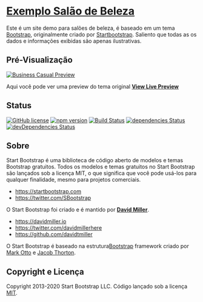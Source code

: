 # [Exemplo Salão de Beleza](https://eudavidreis-odev.github.io/exemplo-salao/)

Este é um site demo para salões de beleza, é baseado em um tema [Bootstrap](https://getbootstrap.com.br), originalmente criado por [Startbootstrap](https://startbootstrap.com). Saliento que todas as os dados e informações exibidas são apenas ilustrativas. 

## Pré-Visualização

[![Business Casual Preview](https://assets.startbootstrap.com/img/screenshots/themes/business-casual.png)](https://startbootstrap.github.io/startbootstrap-business-casual/)

Aqui você pode ver uma preview do tema original **[View Live Preview](https://startbootstrap.github.io/startbootstrap-business-casual/)**

## Status

[![GitHub license](https://img.shields.io/badge/license-MIT-blue.svg)](https://raw.githubusercontent.com/StartBootstrap/startbootstrap-business-casual/master/LICENSE)
[![npm version](https://img.shields.io/npm/v/startbootstrap-business-casual.svg)](https://www.npmjs.com/package/startbootstrap-business-casual)
[![Build Status](https://travis-ci.org/StartBootstrap/startbootstrap-business-casual.svg?branch=master)](https://travis-ci.org/StartBootstrap/startbootstrap-business-casual)
[![dependencies Status](https://david-dm.org/StartBootstrap/startbootstrap-business-casual/status.svg)](https://david-dm.org/StartBootstrap/startbootstrap-business-casual)
[![devDependencies Status](https://david-dm.org/StartBootstrap/startbootstrap-business-casual/dev-status.svg)](https://david-dm.org/StartBootstrap/startbootstrap-business-casual?type=dev)

## Sobre

Start Bootstrap é uma biblioteca de código aberto de modelos e temas Bootstrap gratuitos. Todos os modelos e temas gratuitos no Start Bootstrap são lançados sob a licença MIT, o que significa que você pode usá-los para qualquer finalidade, mesmo para projetos comerciais.

* <https://startbootstrap.com>
* <https://twitter.com/SBootstrap>

O Start Bootstrap foi criado e é mantido por **[David Miller](https://davidmiller.io/)**.

* <https://davidmiller.io>
* <https://twitter.com/davidmillerhere>
* <https://github.com/davidtmiller>

O Start Bootstrap é baseado na estrutura[Bootstrap](https://getbootstrap.com/) framework criado por [Mark Otto](https://twitter.com/mdo) e [Jacob Thorton](https://twitter.com/fat).

## Copyright e Licença

Copyright 2013-2020 Start Bootstrap LLC. Código lançado sob a licença [MIT](https://github.com/StartBootstrap/startbootstrap-business-casual/blob/gh-pages/LICENSE).
